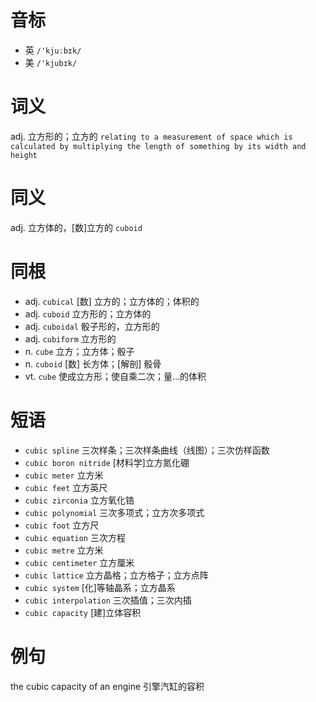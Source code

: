 # 音标

- 英 `/'kjuːbɪk/`
- 美 `/'kjubɪk/`

# 词义

adj. 立方形的；立方的
`relating to a measurement of space which is calculated by multiplying the length of something by its width and height`

# 同义

adj. 立方体的，[数]立方的
`cuboid`

# 同根

- adj. `cubical` [数] 立方的；立方体的；体积的
- adj. `cuboid` 立方形的；立方体的
- adj. `cuboidal` 骰子形的，立方形的
- adj. `cubiform` 立方形的
- n. `cube` 立方；立方体；骰子
- n. `cuboid` [数] 长方体；[解剖] 骰骨
- vt. `cube` 使成立方形；使自乘二次；量…的体积

# 短语

- `cubic spline` 三次样条；三次样条曲线（线图）；三次仿样函数
- `cubic boron nitride` [材料学]立方氮化硼
- `cubic meter` 立方米
- `cubic feet` 立方英尺
- `cubic zirconia` 立方氧化锆
- `cubic polynomial` 三次多项式；立方次多项式
- `cubic foot` 立方尺
- `cubic equation` 三次方程
- `cubic metre` 立方米
- `cubic centimeter` 立方厘米
- `cubic lattice` 立方晶格；立方格子；立方点阵
- `cubic system` [化]等轴晶系；立方晶系
- `cubic interpolation` 三次插值；三次内插
- `cubic capacity` [建]立体容积

# 例句

the cubic capacity of an engine
引擎汽缸的容积


